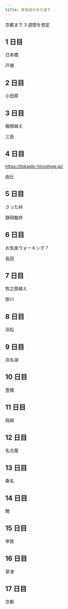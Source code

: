 ```yaml
---
title: 東海道を歩き通す
---
```


京都まで 3 週間を想定

## 1 日目

日本橋

戸塚

## 2 日目

小田原

## 3 日目

箱根越え

三島

## 4 日目

https://tokaido-hiroshige.jp/

由比

## 5 日目

さった峠

静岡駿府

## 6 日目

お気楽ウォーキング？

島田

## 7 日目

牧之原越え

掛川

## 8 日目

浜松

## 9 日目

浜名湖

## 10 日目

豊橋

## 11 日目

岡崎

## 12 日目

名古屋

## 13 日目

桑名

## 14 日目

関

## 15 日目

甲賀

## 16 日目

草津

## 17 日目

京都
